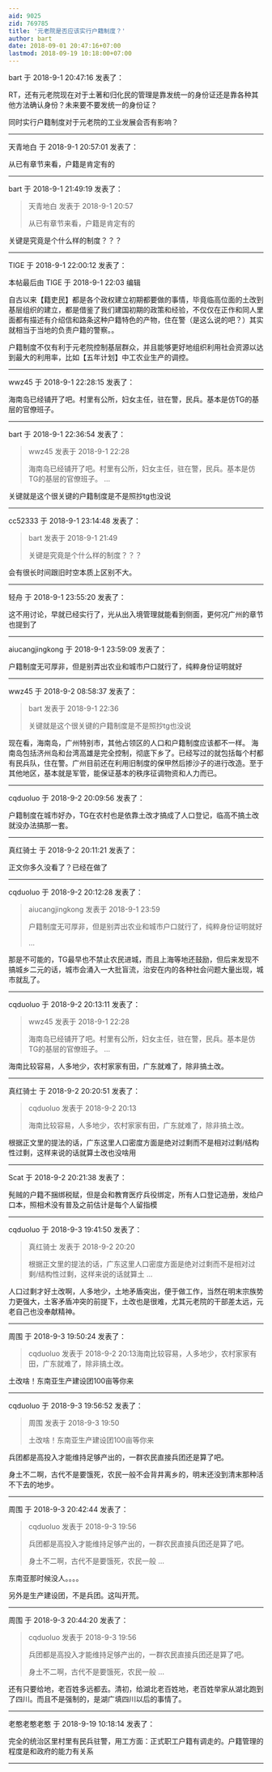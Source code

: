 ```yaml
---
aid: 9025
zid: 769785
title: '元老院是否应该实行户籍制度？'
author: bart
date: 2018-09-01 20:47:16+07:00
lastmod: 2018-09-19 10:18:00+07:00
---
```


bart 于 2018-9-1 20:47:16 发表了：

RT，还有元老院现在对于土著和归化民的管理是靠发统一的身份证还是靠各种其他方法确认身份？未来要不要发统一的身份证？

同时实行户籍制度对于元老院的工业发展会否有影响？

---------

天青地白 于 2018-9-1 20:57:01 发表了：

从已有章节来看，户籍是肯定有的

---------

bart 于 2018-9-1 21:49:19 发表了：

> 天青地白 发表于 2018-9-1 20:57
> 
> 从已有章节来看，户籍是肯定有的



关键是究竟是个什么样的制度？？？

---------

TIGE 于 2018-9-1 22:00:12 发表了：

本帖最后由 TIGE 于 2018-9-1 22:03 编辑 

自古以来【籍吏民】都是各个政权建立初期都要做的事情，毕竟临高位面的土改到基层组织的建立，都是借鉴了我们建国初期的政策和经验，不仅仅在正作和同人里面都有描述有介绍信和路条这种户籍特色的产物，住在警（是这么说的吧？）其实就相当于当地的负责户籍的警察。。

户籍制度不仅有利于元老院控制基层群众，并且能够更好地组织利用社会资源以达到最大的利用率，比如【五年计划】中工农业生产的调控。

---------

wwz45 于 2018-9-1 22:28:15 发表了：

海南岛已经铺开了吧。村里有公所，妇女主任，驻在警，民兵。基本是仿TG的基层的官僚班子。

---------

bart 于 2018-9-1 22:36:54 发表了：

> wwz45 发表于 2018-9-1 22:28
> 
> 海南岛已经铺开了吧。村里有公所，妇女主任，驻在警，民兵。基本是仿TG的基层的官僚班子。 ...



关键就是这个很关键的户籍制度是不是照抄tg也没说

---------

cc52333 于 2018-9-1 23:14:48 发表了：

> bart 发表于 2018-9-1 21:49
> 
> 关键是究竟是个什么样的制度？？？



会有很长时间跟旧时空本质上区别不大。

---------

轻舟 于 2018-9-1 23:55:20 发表了：

这不用讨论，早就已经实行了，光从出入境管理就能看到侧面，更何况广州的章节也提到了

---------

aiucangjingkong 于 2018-9-1 23:59:09 发表了：

户籍制度无可厚非，但是别弄出农业和城市户口就行了，纯粹身份证明就好

---------

wwz45 于 2018-9-2 08:58:37 发表了：

> bart 发表于 2018-9-1 22:36
> 
> 关键就是这个很关键的户籍制度是不是照抄tg也没说



现在看，海南岛，广州特别市，其他占领区的人口和户籍制度应该都不一样。 海南岛包括济州岛和台湾高雄是完全控制，彻底下乡了。已经写过的就包括每个村都有民兵队，住在警。广州目前还在利用旧制度的保甲然后掺沙子的进行改造。至于其他地区，基本就是军管，能保证基本的秩序征调物资和人力而已。

---------

cqduoluo 于 2018-9-2 20:09:56 发表了：

户籍制度在城市好办，TG在农村也是依靠土改才搞成了人口登记，临高不搞土改就没办法搞那一套。

---------

真红骑士 于 2018-9-2 20:11:21 发表了：

正文你多久没看了？已经在做了

---------

cqduoluo 于 2018-9-2 20:12:28 发表了：

> aiucangjingkong 发表于 2018-9-1 23:59
> 
> 户籍制度无可厚非，但是别弄出农业和城市户口就行了，纯粹身份证明就好
> 
> ...



那是不可能的，TG最早也不禁止农民进城，而且上海等地还鼓励，但后来发现不搞城乡二元的话，城市会涌入一大批盲流，治安在内的各种社会问题大量出现，城市就乱了。

---------

cqduoluo 于 2018-9-2 20:13:11 发表了：

> wwz45 发表于 2018-9-1 22:28
> 
> 海南岛已经铺开了吧。村里有公所，妇女主任，驻在警，民兵。基本是仿TG的基层的官僚班子。 ...



海南比较容易，人多地少，农村家家有田，广东就难了，除非搞土改。

---------

真红骑士 于 2018-9-2 20:20:51 发表了：

> cqduoluo 发表于 2018-9-2 20:13
> 
> 海南比较容易，人多地少，农村家家有田，广东就难了，除非搞土改。



根据正文里的提法的话，广东这里人口密度方面是绝对过剩而不是相对过剩/结构性过剩，这样来说的话就算土改也没啥用

---------

Scat 于 2018-9-2 20:21:38 发表了：

髡贼的户籍不捆绑税赋，但是会和教育医疗兵役绑定，所有人口登记造册，发给户口本，照相术没有普及之前估计是每个人留指模

---------

cqduoluo 于 2018-9-3 19:41:50 发表了：

> 真红骑士 发表于 2018-9-2 20:20
> 
> 根据正文里的提法的话，广东这里人口密度方面是绝对过剩而不是相对过剩/结构性过剩，这样来说的话就算土 ...



人口过剩才好土改啊，人多地少，土地矛盾突出，便于做工作，当然在明末宗族势力更强大，土客矛盾冲突的前提下，土改也是很难，尤其元老院的干部差太远，元老自己也没奉献精神。

---------

周围 于 2018-9-3 19:50:24 发表了：

> cqduoluo 发表于 2018-9-2 20:13海南比较容易，人多地少，农村家家有田，广东就难了，除非搞土改。



土改啥！东南亚生产建设团100亩等你来

---------

cqduoluo 于 2018-9-3 19:56:52 发表了：

> 周围 发表于 2018-9-3 19:50
> 
> 土改啥！东南亚生产建设团100亩等你来



兵团都是高投入才能维持足够产出的，一群农民直接兵团还是算了吧。

身土不二啊，古代不是要饿死，农民一般不会背井离乡的，明末还没到清末那种活不下去的地步。

---------

周围 于 2018-9-3 20:42:44 发表了：

> cqduoluo 发表于 2018-9-3 19:56
> 
> 兵团都是高投入才能维持足够产出的，一群农民直接兵团还是算了吧。
> 
> 身土不二啊，古代不是要饿死，农民一般 ...



东南亚那时候没人。。。。

另外是生产建设团，不是兵团。这叫开荒。

---------

周围 于 2018-9-3 20:44:20 发表了：

> cqduoluo 发表于 2018-9-3 19:56
> 
> 兵团都是高投入才能维持足够产出的，一群农民直接兵团还是算了吧。
> 
> 身土不二啊，古代不是要饿死，农民一般 ...



还有只要给地，老百姓多远都去。清初，给湖北老百姓地，老百姓举家从湖北跑到了四川。而且不是强制的，是湖广填四川以后的事情了。

---------

老憨老憨老憨 于 2018-9-19 10:18:14 发表了：

完全的统治区里村里有民兵驻警，用工方面：正式职工户籍有调走的。户籍管理的程度是和政府的能力有关系

---------

